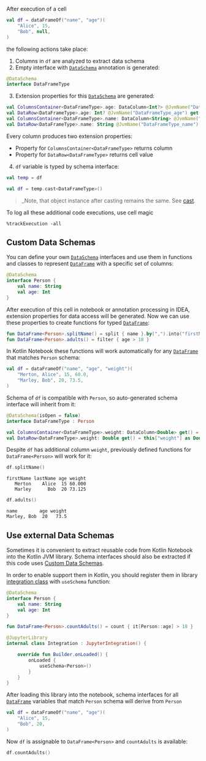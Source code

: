 [//]: # (title: Data Schemas in Kotlin Notebook)

<!---IMPORT org.jetbrains.kotlinx.dataframe.samples.api.Schemas-->

After execution of a cell

<!---FUN createDfNullable-->

```kotlin
val df = dataFrameOf("name", "age")(
    "Alice", 15,
    "Bob", null,
)
```

<!---END-->

the following actions take place:

1. Columns in `df` are analyzed to extract data schema
2. Empty interface with [`DataSchema`](schema.md) annotation is generated:

```kotlin
@DataSchema
interface DataFrameType
```

3. Extension properties for this [`DataSchema`](schema.md) are generated:

```kotlin
val ColumnsContainer<DataFrameType>.age: DataColumn<Int?> @JvmName("DataFrameType_age") get() = this["age"] as DataColumn<Int?>
val DataRow<DataFrameType>.age: Int? @JvmName("DataFrameType_age") get() = this["age"] as Int?
val ColumnsContainer<DataFrameType>.name: DataColumn<String> @JvmName("DataFrameType_name") get() = this["name"] as DataColumn<String>
val DataRow<DataFrameType>.name: String @JvmName("DataFrameType_name") get() = this["name"] as String
```

Every column produces two extension properties:

* Property for `ColumnsContainer<DataFrameType>` returns column
* Property for `DataRow<DataFrameType>` returns cell value

4. `df` variable is typed by schema interface:

```kotlin
val temp = df
```

```kotlin
val df = temp.cast<DataFrameType>()
```

> _Note, that object instance after casting remains the same. See [cast](cast.md).

To log all these additional code executions, use cell magic

```
%trackExecution -all
```

## Custom Data Schemas

You can define your own [`DataSchema`](schema.md) interfaces and use them in functions and classes to represent [`DataFrame`](DataFrame.md) with
a specific set of columns:

```kotlin
@DataSchema
interface Person {
    val name: String
    val age: Int
}
```

After execution of this cell in notebook or annotation processing in IDEA, extension properties for data access will be
generated. Now we can use these properties to create functions for typed [`DataFrame`](DataFrame.md):

```kotlin
fun DataFrame<Person>.splitName() = split { name }.by(",").into("firstName", "lastName")
fun DataFrame<Person>.adults() = filter { age > 18 }
```

In Kotlin Notebook these functions will work automatically for any [`DataFrame`](DataFrame.md) that matches `Person` schema:

<!---FUN extendedDf-->

```kotlin
val df = dataFrameOf("name", "age", "weight")(
    "Merton, Alice", 15, 60.0,
    "Marley, Bob", 20, 73.5,
)
```

<!---END-->

Schema of `df` is compatible with `Person`, so auto-generated schema interface will inherit from it:

```kotlin
@DataSchema(isOpen = false)
interface DataFrameType : Person

val ColumnsContainer<DataFrameType>.weight: DataColumn<Double> get() = this["weight"] as DataColumn<Double>
val DataRow<DataFrameType>.weight: Double get() = this["weight"] as Double
```

Despite `df` has additional column `weight`, previously defined functions for `DataFrame<Person>` will work for it:

<!---FUN splitNameWorks-->

```kotlin
df.splitName()
```

<!---END-->

```text
firstName lastName age weight
   Merton    Alice  15 60.000
   Marley      Bob  20 73.125
```

<!---FUN adultsWorks-->

```kotlin
df.adults()
```

<!---END-->

```text
name        age weight
Marley, Bob  20   73.5
```

## Use external Data Schemas

Sometimes it is convenient to extract reusable code from Kotlin Notebook into the Kotlin JVM library.
Schema interfaces should also be extracted if this code uses [Custom Data Schemas](#custom-data-schemas).

In order to enable support them in Kotlin, you should register them in
library [integration class](https://github.com/Kotlin/kotlin-jupyter/blob/master/docs/libraries.md) with `useSchema`
function:

```kotlin
@DataSchema
interface Person {
    val name: String
    val age: Int
}

fun DataFrame<Person>.countAdults() = count { it[Person::age] > 18 }

@JupyterLibrary
internal class Integration : JupyterIntegration() {

    override fun Builder.onLoaded() {
        onLoaded {
            useSchema<Person>()
        }
    }
}
```

After loading this library into the notebook, schema interfaces for all [`DataFrame`](DataFrame.md) variables that match `Person`
schema will derive from `Person`

<!---FUN createDf-->

```kotlin
val df = dataFrameOf("name", "age")(
    "Alice", 15,
    "Bob", 20,
)
```

<!---END-->

Now `df` is assignable to `DataFrame<Person>` and `countAdults` is available:

```kotlin
df.countAdults()
```
